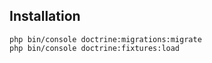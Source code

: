 ## Installation
```
php bin/console doctrine:migrations:migrate
php bin/console doctrine:fixtures:load
```
